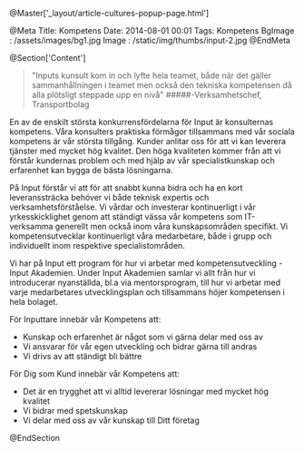 @Master['_layout/article-cultures-popup-page.html'] 

@Meta
Title: Kompetens
Date: 2014-08-01 00:01
Tags: Kompetens
BgImage : /assets/images/bg1.jpg
Image : /static/img/thumbs/input-2.jpg
@EndMeta

@Section['Content']

>"Inputs kunsult kom in och lyfte hela teamet, både när det gäller sammanhållningen i teamet men också den tekniska kompetensen då alla plötsligt steppade upp en nivå"
#####-Verksamhetschef, Transportbolag
 
En av de enskilt största konkurrensfördelarna för Input är konsulternas kompetens. Våra konsulters praktiska förmågor tillsammans med vår sociala kompetens är vår största tillgång. Kunder anlitar oss för att vi kan leverera tjänster med mycket hög kvalitet. Den höga kvaliteten kommer från att vi förstår kundernas problem och med hjälp av vår specialistkunskap och erfarenhet kan bygga de bästa lösningarna.

På Input förstår vi att för att snabbt kunna bidra och ha en kort leveranssträcka behöver vi både teknisk expertis och verksamhetsförståelse. Vi vårdar och investerar kontinuerligt i vår yrkesskicklighet genom att ständigt vässa vår kompetens som IT-verksamma generellt men också inom våra kunskapsområden specifikt. Vi kompetensutvecklar kontinuerligt våra medarbetare, både i grupp och individuellt inom respektive specialistområden.

Vi har på Input ett program för hur vi arbetar med kompetensutveckling - Input Akademien.
Under Input Akademien samlar vi allt från hur vi introducerar nyanställda, bl.a via mentorsprogram, till hur vi arbetar med varje medarbetares utvecklingsplan och tillsammans höjer kompetensen i hela bolaget.

För Inputtare innebär vår Kompetens att:

- Kunskap och erfarenhet är något som vi gärna delar med oss av
- Vi ansvarar för vår egen utveckling och bidrar gärna till andras
- Vi drivs av att ständigt bli bättre

För Dig som Kund innebär vår Kompetens att:

- Det är en trygghet att vi alltid levererar lösningar med mycket hög kvalitet
- Vi bidrar med spetskunskap 
- Vi delar med oss av vår kunskap till Ditt företag

@EndSection
